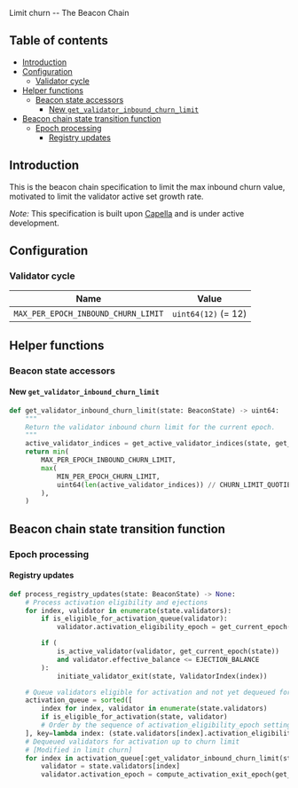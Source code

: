 Limit churn -- The Beacon Chain

## Table of contents

<!-- TOC -->
<!-- START doctoc generated TOC please keep comment here to allow auto update -->
<!-- DON'T EDIT THIS SECTION, INSTEAD RE-RUN doctoc TO UPDATE -->

- [Introduction](#introduction)
- [Configuration](#configuration)
  - [Validator cycle](#validator-cycle)
- [Helper functions](#helper-functions)
  - [Beacon state accessors](#beacon-state-accessors)
    - [New `get_validator_inbound_churn_limit`](#new-get_validator_inbound_churn_limit)
- [Beacon chain state transition function](#beacon-chain-state-transition-function)
  - [Epoch processing](#epoch-processing)
    - [Registry updates](#registry-updates)

<!-- END doctoc generated TOC please keep comment here to allow auto update -->
<!-- /TOC -->

## Introduction

This is the beacon chain specification to limit the max inbound churn value, motivated to limit the validator active set growth rate.

*Note:* This specification is built upon [Capella](../../capella/beacon_chain.md) and is under active development.

## Configuration

### Validator cycle

| Name | Value |
| - | - |
| `MAX_PER_EPOCH_INBOUND_CHURN_LIMIT` | `uint64(12)` (= 12) |

## Helper functions

### Beacon state accessors

#### New `get_validator_inbound_churn_limit`

```python
def get_validator_inbound_churn_limit(state: BeaconState) -> uint64:
    """
    Return the validator inbound churn limit for the current epoch.
    """
    active_validator_indices = get_active_validator_indices(state, get_current_epoch(state))
    return min(
        MAX_PER_EPOCH_INBOUND_CHURN_LIMIT,
        max(
            MIN_PER_EPOCH_CHURN_LIMIT,
            uint64(len(active_validator_indices)) // CHURN_LIMIT_QUOTIENT,
        ),
    )
```

## Beacon chain state transition function

### Epoch processing

#### Registry updates

```python
def process_registry_updates(state: BeaconState) -> None:
    # Process activation eligibility and ejections
    for index, validator in enumerate(state.validators):
        if is_eligible_for_activation_queue(validator):
            validator.activation_eligibility_epoch = get_current_epoch(state) + 1

        if (
            is_active_validator(validator, get_current_epoch(state))
            and validator.effective_balance <= EJECTION_BALANCE
        ):
            initiate_validator_exit(state, ValidatorIndex(index))

    # Queue validators eligible for activation and not yet dequeued for activation
    activation_queue = sorted([
        index for index, validator in enumerate(state.validators)
        if is_eligible_for_activation(state, validator)
        # Order by the sequence of activation_eligibility_epoch setting and then index
    ], key=lambda index: (state.validators[index].activation_eligibility_epoch, index))
    # Dequeued validators for activation up to churn limit
    # [Modified in limit churn]
    for index in activation_queue[:get_validator_inbound_churn_limit(state)]:
        validator = state.validators[index]
        validator.activation_epoch = compute_activation_exit_epoch(get_current_epoch(state))
```


